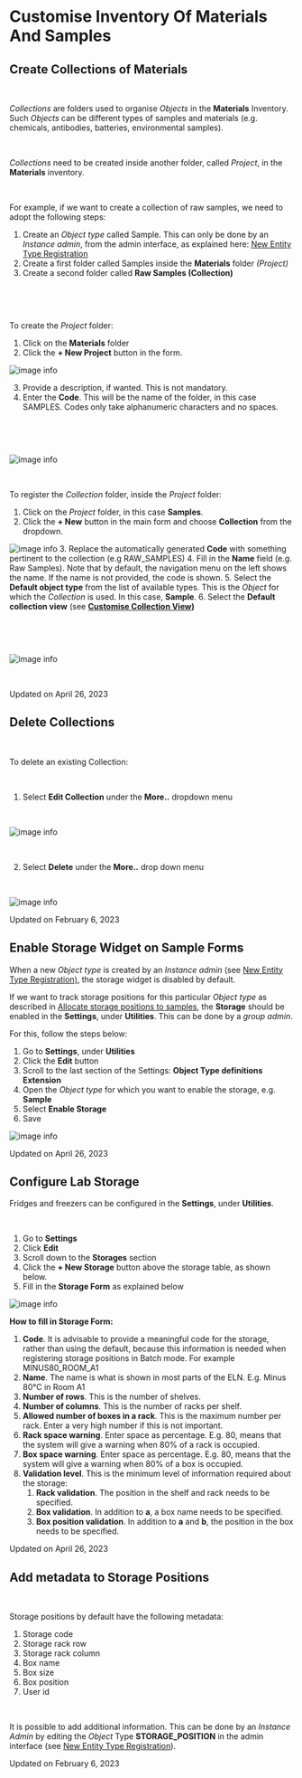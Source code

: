 Customise Inventory Of Materials And Samples
====
 
## Create Collections of Materials



 

*Collections* are folders used to organise *Objects* in the
**Materials** Inventory. Such *Objects* can be different types of
samples and materials (e.g. chemicals, antibodies, batteries,
environmental samples).

 

*Collections* need to be created inside another folder, called
*Project*, in the **Materials** inventory.

 

For example, if we want to create a collection of raw samples, we need
to adopt the following steps:

1.  Create an *Object* *type* called Sample. This can only be done by an
    *Instance admin*, from the admin interface, as explained here: [New Entity Type Registration](../../../../../../docs-test/docs/user-documentation/general-admin-users/admins-documentation/new-entity-type-registration.md)
2.  Create a first folder called Samples inside the **Materials** folder *(Project)*
3.  Create a second folder called **Raw Samples (Collection)**

 

 

To create the *Project* folder:

1.  Click on the **Materials** folder
2.  Click the **+ New Project** button in the form.

![image info](img/create-project-materials-1024x286.png)

3.  Provide a description, if wanted. This is not mandatory.
4.  Enter the **Code**. This will be the name of the folder, in this case SAMPLES. Codes only take alphanumeric characters and no spaces. 

 

 

![image info](img/new-project-form.png)

 

To register the *Collection* folder, inside the *Project* folder:

1.  Click on the *Project* folder, in this case **Samples**.
2.  Click the **+ New** button in the main form and choose **Collection** from the dropdown.

![image info](img/create-collection-materials-1024x403.png)
3.  Replace the automatically generated **Code** with something pertinent to the collection (e.g RAW\_SAMPLES)
4.  Fill in the **Name** field (e.g. Raw Samples). Note that by default, the navigation menu on the left shows the name. If the name is not provided, the code is shown.
5.  Select the **Default object type** from the list of available types. This is the *Object* for which the *Collection* is used. In this case, **Sample**.
6.  Select the **Default collection view** (see **[Customise Collection View](../../../../../../docs-test/docs/user-documentation/general-users/inventory-of-materials-and-methods.md#customise-collection-view))**

 

 

![image info](img/new-collection-form.png)

 

Updated on April 26, 2023
 
## Delete Collections



 

To delete an existing Collection:

 

1.  Select **Edit Collection** under the **More..** dropdown menu

 

![image info](img/delete-collection-1.png)

 

2. Select **Delete** under the **More..** drop down menu

 

![image info](img/delete-collection-2.png)

Updated on February 6, 2023
 
## Enable Storage Widget on Sample Forms



  
When a new *Object type* is created by an *Instance admin* (see [New Entity Type Registration)](../../../../../../docs-test/docs/user-documentation/general-admin-users/admins-documentation/new-entity-type-registration.md), the storage widget is disabled by default.

  
If we want to track storage positions for this particular *Object type* as described in [Allocate storage positions to samples](../../../../../../docs-test/docs/user-documentation/general-users/managing-storage-of-samples.md#allocate-storage-positions-to-samples), the **Storage** should be enabled in the **Settings**, under **Utilities**. This can be done by a *group admin*.

For this, follow the steps below:  
  

1.  Go to **Settings**, under **Utilities**
2.  Click the **Edit** button
3.  Scroll to the last section of the Settings: **Object Type definitions Extension**
4.  Open the *Object type* for which you want to enable the storage, e.g. **Sample**
5.  Select **Enable Storage**
6.  Save
 

![image info](img/settings-enable-storage-1024x509.png)

Updated on April 26, 2023


## Configure Lab Storage
  
Fridges and freezers can be configured in the **Settings**, under **Utilities**.

 

1.  Go to **Settings**
2.  Click **Edit**
3.  Scroll down to the **Storages** section
4.  Click the **+ New Storage** button above the storage table, as shown below.
5.  Fill in the **Storage Form** as explained below

![image info](img/settings-new-lab-storage-1024x498.png)

  
**How to fill in Storage Form:**

1. **Code**. It is advisable to provide a meaningful code for the storage, rather than using the default, because this information is needed when registering storage positions in Batch mode. For example MINUS80\_ROOM\_A1
2. **Name**. The name is what is shown in most parts of the ELN. E.g. Minus 80°C in Room A1
3. **Number of rows**. This is the number of shelves.
4. **Number of columns**. This is the number of racks per shelf.
5. **Allowed number of boxes in a rack**. This is the maximum number per rack. Enter a very high number if this is not important.
6. **Rack space warning**. Enter space as percentage. E.g. 80, means that the system will give a warning when 80% of a rack is occupied.
7. **Box space warning**. Enter space as percentage. E.g. 80, means that the system will give a warning when 80% of a box is occupied.
8. **Validation level**. This is the minimum level of information required about the storage:
    1. **Rack validation**. The position in the shelf and rack needs to be specified.
    2. **Box validation**. In addition to **a**, a box name needs to be specified.
    3. **Box position validation**. In addition to **a** and **b**, the position in the box needs to be specified.

Updated on April 26, 2023
 
## Add metadata to Storage Positions
 

Storage positions by default have the following metadata:

1.  Storage code
2.  Storage rack row
3.  Storage rack column
4.  Box name
5.  Box size
6.  Box position
7.  User id

 

It is possible to add additional information. This can be done by an
*Instance Admin* by editing the *Object* Type **STORAGE\_POSITION** in
the admin interface (see [New Entity Type Registration](../../../../../../docs-test/docs/user-documentation/general-admin-users/admins-documentation/new-entity-type-registration.md)).

Updated on February 6, 2023
